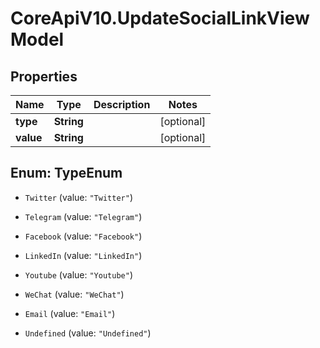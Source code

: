 # CoreApiV10.UpdateSocialLinkViewModel

## Properties
Name | Type | Description | Notes
------------ | ------------- | ------------- | -------------
**type** | **String** |  | [optional] 
**value** | **String** |  | [optional] 


<a name="TypeEnum"></a>
## Enum: TypeEnum


* `Twitter` (value: `"Twitter"`)

* `Telegram` (value: `"Telegram"`)

* `Facebook` (value: `"Facebook"`)

* `LinkedIn` (value: `"LinkedIn"`)

* `Youtube` (value: `"Youtube"`)

* `WeChat` (value: `"WeChat"`)

* `Email` (value: `"Email"`)

* `Undefined` (value: `"Undefined"`)




